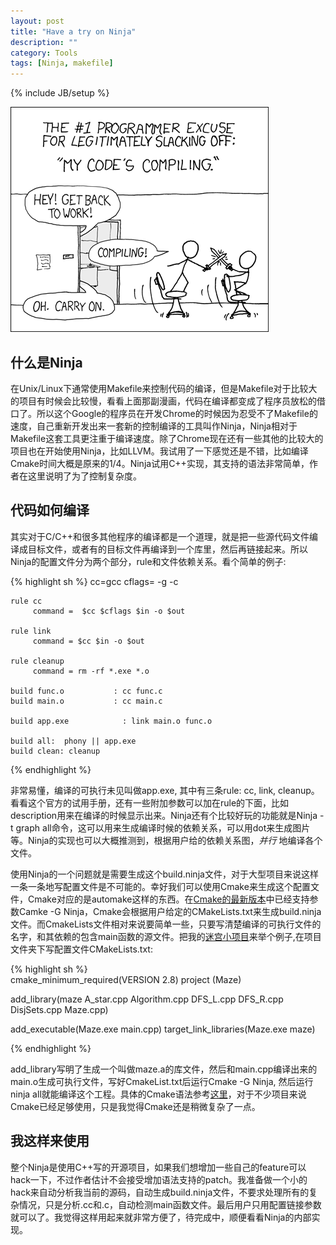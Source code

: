 ```yaml
---
layout: post
title: "Have a try on Ninja"
description: ""
category: Tools
tags: [Ninja, makefile]
---
```

{% include JB/setup %}



<img src="/images/compiling.png" alt="My code is compiling" class="img-center" />

## 什么是Ninja
 在Unix/Linux下通常使用Makefile来控制代码的编译，但是Makefile对于比较大的项目有时候会比较慢，看看上面那副漫画，代码在编译都变成了程序员放松的借口了。所以这个Google的程序员在开发Chrome的时候因为忍受不了Makefile的速度，自己重新开发出来一套新的控制编译的工具叫作Ninja，Ninja相对于Makefile这套工具更注重于编译速度。除了Chrome现在还有一些其他的比较大的项目也在开始使用Ninja，比如LLVM。我试用了一下感觉还是不错，比如编译Cmake时间大概是原来的1/4。Ninja试用C++实现，其支持的语法非常简单，作者在这里说明了为了控制复杂度。

## 代码如何编译
其实对于C/C++和很多其他程序的编译都是一个道理，就是把一些源代码文件编译成目标文件，或者有的目标文件再编译到一个库里，然后再链接起来。所以Ninja的配置文件分为两个部分，rule和文件依赖关系。看个简单的例子:

{% highlight sh %}
    cc=gcc
    cflags= -g -c
    
    rule cc
         command =	$cc $cflags $in -o $out
    
    rule link
         command = $cc $in -o $out
    
    rule cleanup
         command = rm -rf *.exe *.o
    
    build func.o           : cc func.c
    build main.o           : cc main.c
    
    build app.exe            : link main.o func.o
    
    build all:  phony || app.exe
    build clean: cleanup 
{% endhighlight %}    

非常易懂，编译的可执行未见叫做app.exe, 其中有三条rule: cc, link, cleanup。看看这个官方的试用手册，还有一些附加参数可以加在rule的下面，比如description用来在编译的时候显示出来。Ninja还有个比较好玩的功能就是Ninja -t graph all命令，这可以用来生成编译时候的依赖关系，可以用dot来生成图片等。Ninja的实现也可以大概推测到，根据用户给的依赖关系图，_并行_ 地编译各个文件。

使用Ninja的一个问题就是需要生成这个build.ninja文件，对于大型项目来说这样一条一条地写配置文件是不可能的。幸好我们可以使用Cmake来生成这个配置文件，Cmake对应的是automake这样的东西。在[Cmake的最新版本](http://www.kitware.com/news/home/browse/CMake?2012_11_07&CMake+2.8.10+Just+Released)中已经支持参数Camke -G Ninja，Cmake会根据用户给定的CMakeLists.txt来生成build.ninja文件。而CmakeLists文件相对来说要简单一些，只要写清楚编译的可执行文件的名字，和其依赖的包含main函数的源文件。把我的[迷宫小项目](https://github.com/chenyukang/Maze)来举个例子,在项目文件夹下写配置文件CMakeLists.txt:

{% highlight sh %}    
cmake_minimum_required(VERSION 2.8)
project (Maze)

add_library(maze A_star.cpp Algorithm.cpp DFS_L.cpp DFS_R.cpp DisjSets.cpp Maze.cpp)

add_executable(Maze.exe main.cpp)
target_link_libraries(Maze.exe maze)

{% endhighlight %}

add_library写明了生成一个叫做maze.a的库文件，然后和main.cpp编译出来的main.o生成可执行文件，写好CmakeList.txt后运行Cmake -G Ninja, 然后运行ninja all就能编译这个工程。具体的Cmake语法参考[这里](http://www.cmake.org/cmake/help/cmake_tutorial.html)，对于不少项目来说Cmake已经足够使用，只是我觉得Cmake还是稍微复杂了一点。

## 我这样来使用

 整个Ninja是使用C++写的开源项目，如果我们想增加一些自己的feature可以hack一下，不过作者估计不会接受增加语法支持的patch。我准备做一个小的hack来自动分析我当前的源码，自动生成build.ninja文件，不要求处理所有的复杂情况，只是分析.cc和.c，自动检测main函数文件。最后用户只用配置链接参数就可以了。我觉得这样用起来就非常方便了，待完成中，顺便看看Ninja的内部实现。
